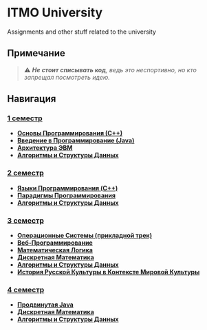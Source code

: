 # ITMO University

Assignments and other stuff related to the university

## Примечание

> :warning: _**Не стоит списывать код**, ведь это неспортивно, но кто запрещал посмотреть идею._

## Навигация

### [1 семестр](./S1/)

- **[Основы Программирования (С++)](./S1/Programming-Intro-Cpp/)**
- **[Введение в Программирование (Java)](./S1/Programming-Intro-Java/)**
- **[Архитектура ЭВМ](./S1/Computer-Architecture/)**
- **[Алгоритмы и Структуры Данных](./S1/Algorithms-And-Data-Structures/)**

### [2 семестр](./S2/)

- **[Языки Программирования (C++)](./S2/Programming-Languages-C++/)**
- **[Парадигмы Программирования](./S2/Programming-Paradigms/)**
- **[Алгоритмы и Структуры Данных](./S2/Algorithms-And-Data-Structures/)**

### [3 семестр](./S2/)

- **[Операционные Системы (прикладной трек)](./S3/Applied-Operating-Systems/)**
- **[Веб-Программирование](./S3/Web-Programming/)**
- **[Математическая Логика](./S3/Math-Logic/)**
- **[Дискретная Математика](./S3/Discrete-Math/)**
- **[Алгоритмы и Cтруктуры Данных](./S3/Algorithms-And-Data-Structures/)**
- **[История Русской Культуры в Контексте Мировой Культуры](./S3/History-of-Russian-Culture-in-the-Context-of-World-Culture/)**

### [4 семестр](./S4/)

- **[Продвинутая Java](./S4/Advanced-Java/)**
- **[Дискретная Математика](./S4/Discrete-Math/)**
- **[Алгоритмы и Структуры Данных](./S4/Algorithms-And-Data-Structures/)**
